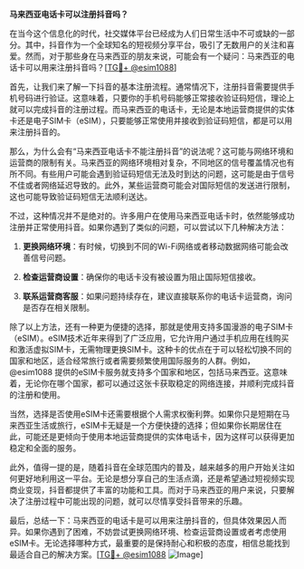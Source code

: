 **马来西亚电话卡可以注册抖音吗？**

在当今这个信息化的时代，社交媒体平台已经成为人们日常生活中不可或缺的一部分。其中，抖音作为一个全球知名的短视频分享平台，吸引了无数用户的关注和喜爱。然而，对于那些身在马来西亚的朋友来说，可能会有一个疑问：马来西亚的电话卡可以用来注册抖音吗？[[TG💪+ @esim1088](https://t.me/s/esim1088)]

首先，让我们来了解一下抖音的基本注册流程。通常情况下，注册抖音需要提供手机号码进行验证。这意味着，只要你的手机号码能够正常接收验证码短信，理论上就可以完成抖音的注册过程。而马来西亚的电话卡，无论是本地运营商提供的实体卡还是电子SIM卡（eSIM），只要能够正常使用并接收到验证码短信，都是可以用来注册抖音的。

那么，为什么会有“马来西亚电话卡不能注册抖音”的说法呢？这可能与网络环境和运营商的限制有关。马来西亚的网络环境相对复杂，不同地区的信号覆盖情况也有所不同。有些用户可能会遇到验证码短信无法及时到达的问题，这可能是由于信号不佳或者网络延迟导致的。此外，某些运营商可能会对国际短信的发送进行限制，这也可能导致验证码短信无法顺利送达。

不过，这种情况并不是绝对的。许多用户在使用马来西亚电话卡时，依然能够成功注册并正常使用抖音。如果你遇到了类似的问题，可以尝试以下几种解决方法：

1. **更换网络环境**：有时候，切换到不同的Wi-Fi网络或者移动数据网络可能会改善信号问题。
   
2. **检查运营商设置**：确保你的电话卡没有被设置为阻止国际短信接收。
   
3. **联系运营商客服**：如果问题持续存在，建议直接联系你的电话卡运营商，询问是否存在相关限制。

除了以上方法，还有一种更为便捷的选择，那就是使用支持多国漫游的电子SIM卡（eSIM）。eSIM技术近年来得到了广泛应用，它允许用户通过手机应用在线购买和激活虚拟SIM卡，无需物理更换SIM卡。这种卡的优点在于可以轻松切换不同的国家和地区，适合经常旅行或者需要频繁使用国际服务的人群。例如，@esim1088 提供的eSIM卡服务就支持多个国家和地区，包括马来西亚。这意味着，无论你在哪个国家，都可以通过这张卡获取稳定的网络连接，并顺利完成抖音的注册和使用。

当然，选择是否使用eSIM卡还需要根据个人需求权衡利弊。如果你只是短期在马来西亚生活或旅行，eSIM卡无疑是一个方便快捷的选择；但如果你长期居住在此，可能还是更倾向于使用本地运营商提供的实体电话卡，因为这样可以获得更加稳定和全面的服务。

此外，值得一提的是，随着抖音在全球范围内的普及，越来越多的用户开始关注如何更好地利用这一平台。无论是想分享自己的生活点滴，还是希望通过短视频实现商业变现，抖音都提供了丰富的功能和工具。而对于马来西亚的用户来说，只要解决了注册过程中可能出现的问题，就可以尽情享受抖音带来的乐趣。

最后，总结一下：马来西亚的电话卡是可以用来注册抖音的，但具体效果因人而异。如果你遇到了困难，不妨尝试更换网络环境、检查运营商设置或者考虑使用eSIM卡。无论选择哪种方式，最重要的是保持耐心和积极的态度，相信总能找到最适合自己的解决方案。[[TG💪+ @esim1088](https://t.me/s/esim1088) ![Image](https://i.postimg.cc/4NQfJmqS/Snipaste-2025-05-13-00-14-12.png)]
